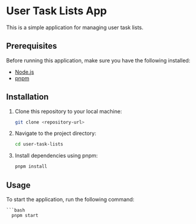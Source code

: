# User Task Lists App

This is a simple application for managing user task lists.

## Prerequisites

Before running this application, make sure you have the following installed:

- [Node.js](https://nodejs.org/)
- [pnpm](https://pnpm.io/)

## Installation

1. Clone this repository to your local machine:

   ```bash
   git clone <repository-url>


2. Navigate to the project directory:

    ```bash
   cd user-task-lists


3. Install dependencies using pnpm:

    ```bash
    pnpm install


## Usage

To start the application, run the following command:

    ```bash
      pnpm start
     



